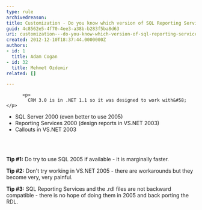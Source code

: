 ```yaml
---
type: rule
archivedreason: 
title: Customization - Do you know which version of SQL Reporting Services and Visual Studio you are using?
guid: 4c8562e5-4f70-4ee3-a38b-b283f5ba8d63
uri: customization---do-you-know-which-version-of-sql-reporting-services-and-visual-studio-you-are-using
created: 2012-12-10T18:37:44.0000000Z
authors:
- id: 1
  title: Adam Cogan
- id: 32
  title: Mehmet Ozdemir
related: []

---
```




          <p>
            CRM 3.0 is in .NET 1.1 so it was designed to work with&#58;</p>
<ul>
          <li>SQL Server 2000 (even better to use 2005)</li>
          <li>Reporting Services 2000 (design reports in VS.NET 2003)</li>
          <li>Callouts in VS.NET 2003</li>
        </ul>
<br><excerpt class='endintro'></excerpt><br>
<p><strong>Tip #1&#58;</strong> Do try to use SQL 2005 if available - it is marginally faster.</p>
<p>
          <strong>Tip #2&#58;</strong> Don't try working in VS.NET 2005 - there are workarounds but they become
          very, very painful.</p>
<p>
          <strong>Tip #3&#58;</strong> SQL Reporting Services and the .rdl files are not backward compatible -
          there is no hope of doing them in 2005 and back porting the RDL.
        </p>


